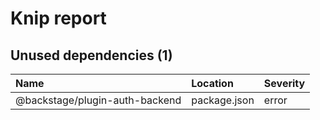 # Knip report

## Unused dependencies (1)

| Name | Location | Severity |
| :----------------------------- | :----------- | :------- |
| @backstage/plugin-auth-backend | package.json | error |

